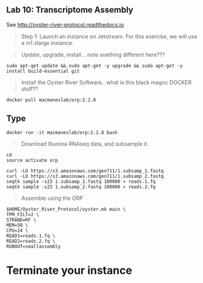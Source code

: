 Lab 10: Transcriptome Assembly
--

See http://oyster-river-protocol.readthedocs.io

> Step 1: Launch an instance on Jetstream. For this exercise, we will use a m1.xlarge instance.

> Update, upgrade, install... note soething different here???

```
sudo apt-get update && sudo apt-get -y upgrade && sudo apt-get -y install build-essential git
```

> Install the Oyster River Software.. what is this black magoc DOCKER stuff??

```
docker pull macmaneslab/orp:2.2.8
```
## Type

```
docker run -it macmaneslab/orp:2.2.8 bash
```

> Download Illumina RNAseq data, and subsample it.

```
cd
source activate orp

curl -LO https://s3.amazonaws.com/gen711/1.subsamp_1.fastq
curl -LO https://s3.amazonaws.com/gen711/1.subsamp_2.fastq
seqtk sample -s23 1.subsamp_1.fastq 100000 > reads.1.fq
seqtk sample -s23 1.subsamp_2.fastq 100000 > reads.2.fq
```


> Assemble using the ORP

```
$HOME/Oyster_River_Protocol/oyster.mk main \
TPM_FILT=2 \
STRAND=RF \
MEM=50 \
CPU=24 \
READ1=reads.1.fq \
READ2=reads.2.fq \
RUNOUT=smallassembly
 ```
# Terminate your instance
